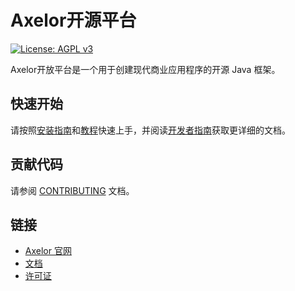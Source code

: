 # Axelor开源平台


[uri_axelor]: https://www.axelor.com
[uri_docs]: https://docs.axelor.com/adk/latest/
[uri_docs_install]: https://docs.axelor.com/adk/latest/getting-started/index.html
[uri_docs_tutorial]: https://docs.axelor.com/adk/latest/tutorial/step1.html
[uri_docs_guide]: https://docs.axelor.com/adk/latest/dev-guide/index.html
[uri_license]: https://www.gnu.org/licenses/agpl-3.0.html
[uri_license_image]: https://img.shields.io/badge/License-AGPL%20v3-blue.svg

[![License: AGPL v3][uri_license_image]][uri_license]

Axelor开放平台是一个用于创建现代商业应用程序的开源 Java 框架。

## 快速开始

请按照[安装指南][uri_docs_install]和[教程][uri_docs_tutorial]快速上手，并阅读[开发者指南][uri_docs_guide]获取更详细的文档。

## 贡献代码

请参阅 [CONTRIBUTING](CONTRIBUTING_zh.md) 文档。

## 链接

* [Axelor 官网][uri_axelor]
* [文档][uri_docs]
* [许可证][uri_license]
